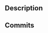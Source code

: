 ## Description

<!-- Provide a brief description of the changes in this PR -->

## Commits

<!-- The following commits are included in this PR: -->
